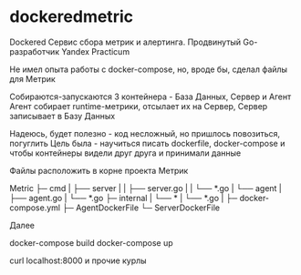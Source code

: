 # dockeredmetric
Dockered Сервис сбора метрик и алертинга. Продвинутый Go-разработчик Yandex Practicum

Не имел опыта работы с docker-compose, но, вроде бы, сделал файлы для Метрик

Собираются-запускаются 3 контейнера - База Данных, Сервер и Агент
Агент собирает runtime-метрики, отсылает их на Сервер, Сервер записывает в Базу Данных

Надеюсь, будет полезно - код несложный, но пришлось повозиться, погуглить
Цель была - научиться писать dockerfile, docker-compose  и чтобы контейнеры видели друг друга и принимали данные

Файлы расположить в корне проекта Метрик

Metric
├─ cmd
|   ├── server
|   |     ├── server.go
|   |     └── *.go
|   └── agent
|         ├── agent.go
|         └── *.go
├─ internal
|   └── *
|       └── *.go
|
├─ docker-compose.yml
├─ AgentDockerFile
└─ ServerDockerFile


Далее

docker-compose build
docker-compose up

curl localhost:8000
и прочие курлы
